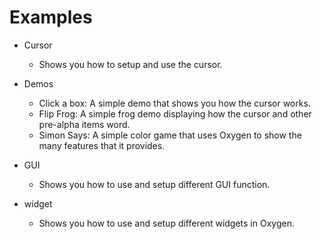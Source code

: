 # Examples

* Cursor
  - Shows you how to setup and use the cursor.

* Demos
  - Click a box: A simple demo that shows you how the cursor works.
  - Flip Frog: A simple frog demo displaying how the cursor and other pre-alpha items word.
  - Simon Says: A simple color game that uses Oxygen to show the many features that it provides.
* GUI
  - Shows you how to use and setup different GUI function.

* widget
  - Shows you how to use and setup different widgets in Oxygen.